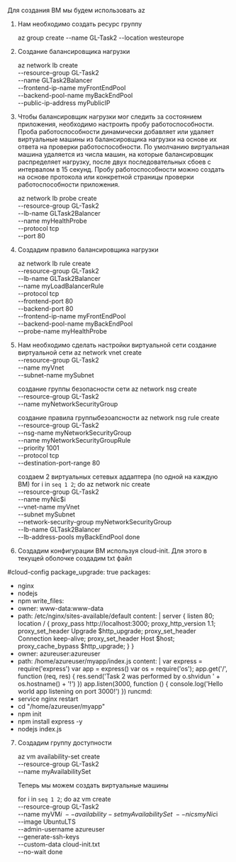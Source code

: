 Для создания ВМ мы будем использовать az
1. Нам необходимо создать ресурс группу

	az group create --name GL-Task2 --location westeurope
	
	
2. Создание балансировщика нагрузки
	
	az network lb create \
		--resource-group GL-Task2 \
		--name GLTask2Balancer \
		--frontend-ip-name myFrontEndPool \
		--backend-pool-name myBackEndPool \
		--public-ip-address myPublicIP
		
3. Чтобы балансировщик нагрузки мог следить за состоянием приложения, необходимо настроить пробу работоспособности. Проба работоспособности динамически добавляет или удаляет виртуальные машины из балансировщика нагрузки на основе их ответа на проверки работоспособности. По умолчанию виртуальная машина удаляется из числа машин, на которые балансировщик распределяет нагрузку, после двух последовательных сбоев с интервалом в 15 секунд. Пробу работоспособности можно создать на основе протокола или конкретной страницы проверки работоспособности приложения.
	
	az network lb probe create \
		--resource-group GL-Task2 \
		--lb-name GLTask2Balancer \
		--name myHealthProbe \
		--protocol tcp \
		--port 80
		
4. Создадим правило балансировщика нагрузки
	
	az network lb rule create \
		--resource-group GL-Task2 \
		--lb-name GLTask2Balancer \
		--name myLoadBalancerRule \
		--protocol tcp \
		--frontend-port 80 \
		--backend-port 80 \
		--frontend-ip-name myFrontEndPool \
		--backend-pool-name myBackEndPool \
		--probe-name myHealthProbe
		
5. Нам необходимо сделать настройки виртуальной сети
	создание виртуальной сети
	az network vnet create \
		--resource-group GL-Task2 \
		--name myVnet \
		--subnet-name mySubnet
		
	создание группы безопасности сети
	az network nsg create \
		--resource-group GL-Task2 \
		--name myNetworkSecurityGroup
	
	создание правила группыбезоапсности
	az network nsg rule create \
		--resource-group GL-Task2 \
		--nsg-name myNetworkSecurityGroup \
		--name myNetworkSecurityGroupRule \
		--priority 1001 \
		--protocol tcp \
		--destination-port-range 80
		
	создаем 2 виртуальных сетевых аддаптера (по одной на каждую ВМ)	
	for i in `seq 1 2`; do
		az network nic create \
			--resource-group GL-Task2 \
			--name myNic$i \
			--vnet-name myVnet \
			--subnet mySubnet \
			--network-security-group myNetworkSecurityGroup \
			--lb-name GLTask2Balancer \
			--lb-address-pools myBackEndPool
	done
	
6. Создадим конфигурации ВМ используя cloud-init. Для этого в текущей оболочке создадим txt файл

#cloud-config
package_upgrade: true
packages:
  - nginx
  - nodejs
  - npm
write_files:
  - owner: www-data:www-data
  - path: /etc/nginx/sites-available/default
    content: |
      server {
        listen 80;
        location / {
          proxy_pass http://localhost:3000;
          proxy_http_version 1.1;
          proxy_set_header Upgrade $http_upgrade;
          proxy_set_header Connection keep-alive;
          proxy_set_header Host $host;
          proxy_cache_bypass $http_upgrade;
        }
      }
  - owner: azureuser:azureuser
  - path: /home/azureuser/myapp/index.js
    content: |
      var express = require('express')
      var app = express()
      var os = require('os');
      app.get('/', function (req, res) {
        res.send('Task 2 was performed by o.shvidun  ' + os.hostname() + '!')
      })
      app.listen(3000, function () {
        console.log('Hello world app listening on port 3000!')
      })
runcmd:
  - service nginx restart
  - cd "/home/azureuser/myapp"
  - npm init
  - npm install express -y
  - nodejs index.js
  
 7. Создадим группу доступности
 
	az vm availability-set create \
		--resource-group GL-Task2 \
		--name myAvailabilitySet
		
	Теперь мы можем создать виртуальные машины
	
	for i in `seq 1 2`; do
		az vm create \
			--resource-group GL-Task2 \
			--name myVM$i \
			--availability-set myAvailabilitySet \
			--nics myNic$i \
			--image UbuntuLTS \
			--admin-username azureuser \
			--generate-ssh-keys \
			--custom-data cloud-init.txt \
			--no-wait
	done
